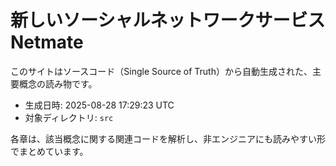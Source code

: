 
# 新しいソーシャルネットワークサービス Netmate

このサイトはソースコード（Single Source of Truth）から自動生成された、主要概念の読み物です。

- 生成日時: 2025-08-28 17:29:23 UTC
- 対象ディレクトリ: `src`

各章は、該当概念に関する関連コードを解析し、非エンジニアにも読みやすい形でまとめています。
